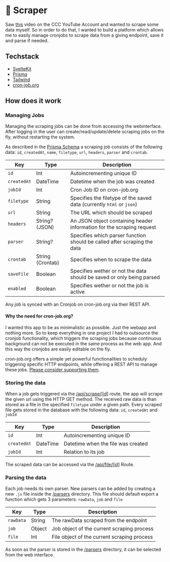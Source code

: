 # 👀 Scraper

Saw [this](https://www.dkriesel.com/spiegelmining) video on the CCC YouTube Account and wanted to scrape some data myself. So in order to do that, I wanted to build a platform which allows me to easily manage cronjobs to scrape data from a giving endpoint, save it and parse if needed.

## Techstack
-   [SvelteKit](https://kit.svelte.dev/)
-   [Prisma](https://www.prisma.io/)
-   [Tailwind](https://tailwindcss.com/)
-   [cron-job.org](https://cron-job.org/)

## How does it work

### Managing Jobs
Managing the scraping jobs can be done from accessing the webinterface. After logging in the user can create/read/update/delete scraping jobs on the fly, without restarting the system. 

As described in the [Prisma Schema](https://github.com/redii/scraper/blob/main/prisma/schema.prisma) a scraping job consists of the following data: `id`, `createdAt`, `name`, `filetype`, `url`, `headers`, `parser` and `crontab`.

| Key | Type | Description |
| --- | --- | --- |
| `id` | Int | Autoincrementing unique ID |
| `createdAt` | DateTime | Datetime when the job was created |
| `jobId` | Int | Cron Job ID on cron-job.org |
| `filetype` | String | Specifies the filetype of the saved data (currently `html` or `json`) |
| `url` | String | The URL which should be scraped |
| `headers` | String? (JSON) | An JSON object containing header information for the scraping request |
| `parser` | String? | Specifies which parser function should be called after scraping the data |
| `crontab` | String (Crontab) | Specifies when to scrape the data |
| `saveFile` | Boolean | Specifies wether or not the data should be saved or only being parsed |
| `enabled` | Boolean | Specifies wether or not the job is active |

Any job is synced with an Cronjob on cron-job.org via their REST API.

#### Why the need for cron-job.org?
I wanted this app to be as minimalistic as possible. Just the webapp and nothing more. So to keep everything in one project I had to outsource the cronjob functionality, which triggers the scraping jobs because continuous background can not be executed in the same process as the web app. And this way the cronjobs are easily editable on the fly.

cron-job.org offers a simple yet powerful functionalities to scheduly triggering specific HTTP endpoints, while offering a REST API to manage these jobs. [Please consider supporting them](https://cron-job.org/).

### Storing the data
When a job gets triggered via the [/api/scrape/[id]](https://github.com/redii/scraper/blob/main/src/routes/api/scrape/%5Bid%5D/%2Bserver.js) route, the app will scrape the given url using the HTTP GET method. The received raw data is than stored as a file in the specified `filetype` under a given path. Every scraped file gets stored in the database with the following data: `id`, `createdAt` and `jobId`

| Key | Type | Description |
| --- | --- | --- |
| `id` | Int | Autoincrementing unique ID |
| `createdAt` | DateTime | Datetime when the file was created |
| `jobId` | Int | Relation to its job |

The scraped data can be accessed via the [/api/file/[id]](https://github.com/redii/scraper/blob/main/src/routes/api/file/%5Bid%5D/%2Bserver.js) Route.

### Parsing the data
Each job needs its own parser. New parsers can be added by creating a new `.js` file inside the [/parsers](https://github.com/redii/scraper/tree/main/parsers) directory. This file should default export a function which gets 3 parameters: `rawData`, `job` and `file`

| Key | Type | Description |
| --- | --- | --- |
| `rawData` | String | The rawData scraped from the endpoint |
| `job` | Object | Job object of the current scraping process |
| `file` | Int | File object of the current scraping process |

As soon as the parser is stored in the [/parsers](https://github.com/redii/scraper/tree/main/parsers) directory, it can be selected from the web interface.

